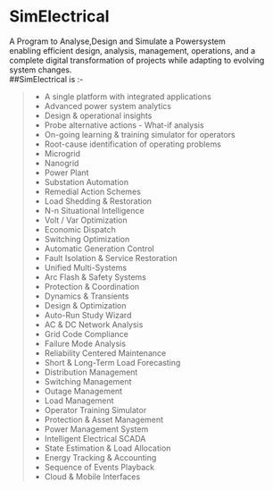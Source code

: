 # SimElectrical
A Program to Analyse,Design and Simulate a Powersystem\
enabling efficient design, analysis, management, operations, and a complete digital transformation of projects while adapting to evolving system changes.\
##SimElectrical is :-
>- A single platform with integrated applications
>- Advanced power system analytics
>- Design & operational insights
>- Probe alternative actions - What-if analysis
>- On-going learning & training simulator for operators
>- Root-cause identification of operating problems
>- Microgrid
>- Nanogrid
>- Power Plant
>- Substation Automation
>- Remedial Action Schemes
>- Load Shedding & Restoration
>- N-n Situational Intelligence
>- Volt / Var Optimization
>- Economic Dispatch
>- Switching Optimization
>- Automatic Generation Control
>- Fault Isolation & Service Restoration
>- Unified Multi-Systems
>- Arc Flash & Safety Systems
>- Protection & Coordination
>- Dynamics & Transients
>- Design & Optimization
>- Auto-Run Study Wizard
>- AC & DC Network Analysis
>- Grid Code Compliance
>- Failure Mode Analysis
>- Reliability Centered Maintenance
>- Short & Long-Term Load Forecasting
>- Distribution Management
>- Switching Management
>- Outage Management
>- Load Management
>- Operator Training Simulator
>- Protection & Asset Management
>- Power Management System
>- Intelligent Electrical SCADA
>- State Estimation & Load Allocation
>- Energy Tracking & Accounting
>- Sequence of Events Playback
>- Cloud & Mobile Interfaces
